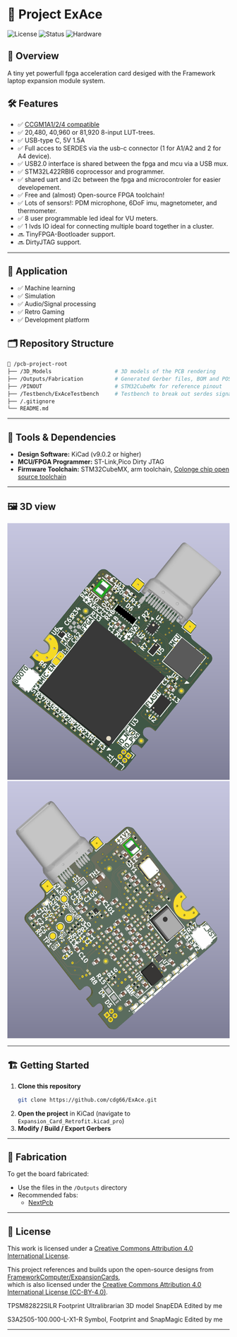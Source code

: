 # 📘 Project ExAce

![License](https://img.shields.io/badge/license-CC--BY%204.0-lightgrey.svg)
![Status](https://img.shields.io/badge/status-WIP-yellow)
![Hardware](https://img.shields.io/badge/hardware-KiCad-blue)

## 🧩 Overview

A tiny yet powerfull fpga acceleration card desiged with the Framework laptop expansion module system. 

## 🛠️ Features

- ✅ [CCGM1A1/2/4 compatible](https://colognechip.com/docs/ds1001-gatemate1-datasheet-latest.pdf)
- ✅ 20,480, 40,960 or 81,920 8-input LUT-trees.
- ✅ USB-type C, 5V 1.5A
- ✅ Full acces to SERDES via the usb-c connector (1 for A1/A2 and 2 for A4 device).
- ✅ USB2.0 interface is shared between the fpga and mcu via a USB mux.
- ✅ STM32L422RBI6 coprocessor and programmer.
- ✅ shared uart and i2c between the fpga and microcontroler for easier developement.
- ✅ Free and (almost) Open-source FPGA toolchain!
- ✅ Lots of sensors!: PDM microphone, 6DoF imu, magnetometer, and thermometer.
- ✅ 8 user programmable led ideal for VU meters.
- ✅ 1 lvds IO ideal for connecting multiple board together in a cluster.
- 🔜 TinyFPGA-Bootloader support.
- 🔜 DirtyJTAG support.

---

## 💪 Application

- ✅ Machine learning
- ✅ Simulation
- ✅ Audio/Signal processing
- ✅ Retro Gaming
- ✅ Development platform

## 🗂️ Repository Structure

```bash
📁 /pcb-project-root
├── /3D_Models                    # 3D models of the PCB rendering
├── /Outputs/Fabrication          # Generated Gerber files, BOM and POS for fabrication
├── /PINOUT                       # STM32CubeMx for reference pinout
├── /Testbench/ExAceTestbench     # Testbench to break out serdes signals
├── /.gitignore
└── README.md
```

---

## 🧰 Tools & Dependencies

- **Design Software:** KiCad (v9.0.2 or higher)
- **MCU/FPGA Programmer:** ST-Link,Pico Dirty JTAG
- **Firmware Toolchain:** STM32CubeMX, arm toolchain, [Colonge chip open source toolchain](https://www.colognechip.com/docs/ug1002-toolchain-install-latest.pdf)  

---

## 🖼️ 3D view


![Front](doc/pcb_front.png)  
![Back](/doc/pcb_back.png)

---

## 🏗️ Getting Started

1. **Clone this repository**
   ```bash
   git clone https://github.com/cdg66/ExAce.git
   ```
2. **Open the project** in KiCad (navigate to `Expansion_Card_Retrofit.kicad_pro`)
3. **Modify / Build / Export Gerbers**

---

## 🚀 Fabrication

To get the board fabricated:

- Use the files in the `/Outputs` directory
- Recommended fabs:
  - [NextPcb](https://www.nextpcb.com/)

---


## 🔧 License

This work is licensed under a [Creative Commons Attribution 4.0 International License](https://creativecommons.org/licenses/by/4.0/).

This project references and builds upon the open-source designs from  
[FrameworkComputer/ExpansionCards](https://github.com/FrameworkComputer/ExpansionCards),  
which is also licensed under the [Creative Commons Attribution 4.0 International License (CC-BY-4.0)](https://creativecommons.org/licenses/by/4.0/).

TPSM82822SILR
Footprint Ultralibrarian
3D model SnapEDA
Edited by me

S3A2505-100.000-L-X1-R
Symbol, Footprint and SnapMagic
Edited by me


---




